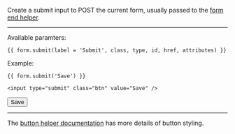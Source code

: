 Create a submit input to POST the current form, usually passed to the [form end helper](./End).

----

Available paramters:

	{{ form.submit(label = 'Submit', class, type, id, href, attributes) }}

Example:

	{{ form.submit('Save') }}

	<input type="submit" class="btn" value="Save" />

<input type="submit" class="btn" value="Save" />

----

The [button helper documentation](../HTML_helper/Buttons) has more details of button styling.
